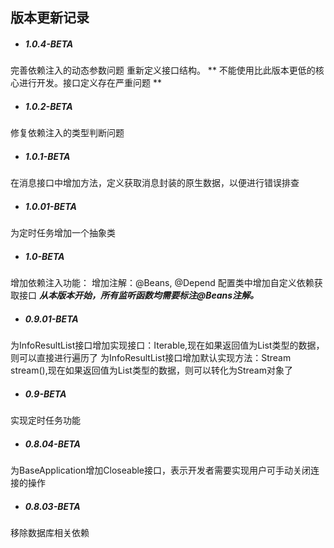 ## 版本更新记录

- ##### 1.0.4-BETA
完善依赖注入的动态参数问题
重新定义接口结构。
** 不能使用比此版本更低的核心进行开发。接口定义存在严重问题 **

- ##### 1.0.2-BETA
修复依赖注入的类型判断问题

- ##### 1.0.1-BETA
在消息接口中增加方法，定义获取消息封装的原生数据，以便进行错误排查

- ##### 1.0.01-BETA
为定时任务增加一个抽象类

- ##### 1.0-BETA
增加依赖注入功能：
    增加注解：@Beans, @Depend
    配置类中增加自定义依赖获取接口
    ***从本版本开始，所有监听函数均需要标注@Beans注解。***


- ##### 0.9.01-BETA
为InfoResultList接口增加实现接口：Iterable,现在如果返回值为List类型的数据，则可以直接进行遍历了
为InfoResultList接口增加默认实现方法：Stream<T> stream(),现在如果返回值为List类型的数据，则可以转化为Stream对象了

- ##### 0.9-BETA
实现定时任务功能

- ##### 0.8.04-BETA
为BaseApplication增加Closeable接口，表示开发者需要实现用户可手动关闭连接的操作

- ##### 0.8.03-BETA
移除数据库相关依赖
